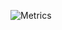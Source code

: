![Metrics](https://metrics.lecoq.io/NicoleKaldus?template=classic&isocalendar=1&languages=1&followup=1&achievements=1&lines=1&repositories=1&activity=1&base=header%2C%20activity%2C%20community%2C%20repositories%2C%20metadata&base.indepth=false&base.hireable=false&isocalendar=false&languages=false&followup=false&achievements=false&lines=false&repositories=false&activity=false)
